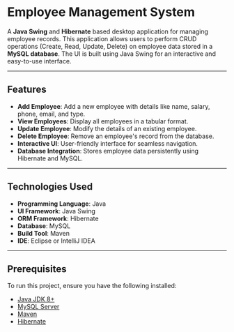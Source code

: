 # Employee Management System

A **Java Swing** and **Hibernate** based desktop application for managing employee records. This application allows users to perform CRUD operations (Create, Read, Update, Delete) on employee data stored in a **MySQL database**. The UI is built using Java Swing for an interactive and easy-to-use interface.

---

## Features

- **Add Employee**: Add a new employee with details like name, salary, phone, email, and type.
- **View Employees**: Display all employees in a tabular format.
- **Update Employee**: Modify the details of an existing employee.
- **Delete Employee**: Remove an employee's record from the database.
- **Interactive UI**: User-friendly interface for seamless navigation.
- **Database Integration**: Stores employee data persistently using Hibernate and MySQL.

---

## Technologies Used

- **Programming Language**: Java
- **UI Framework**: Java Swing
- **ORM Framework**: Hibernate
- **Database**: MySQL
- **Build Tool**: Maven
- **IDE**: Eclipse or IntelliJ IDEA

---

## Prerequisites

To run this project, ensure you have the following installed:

- [Java JDK 8+](https://www.oracle.com/java/technologies/javase-jdk8-downloads.html)
- [MySQL Server](https://dev.mysql.com/downloads/mysql/)
- [Maven](https://maven.apache.org/)
- [Hibernate](https://hibernate.org/)


